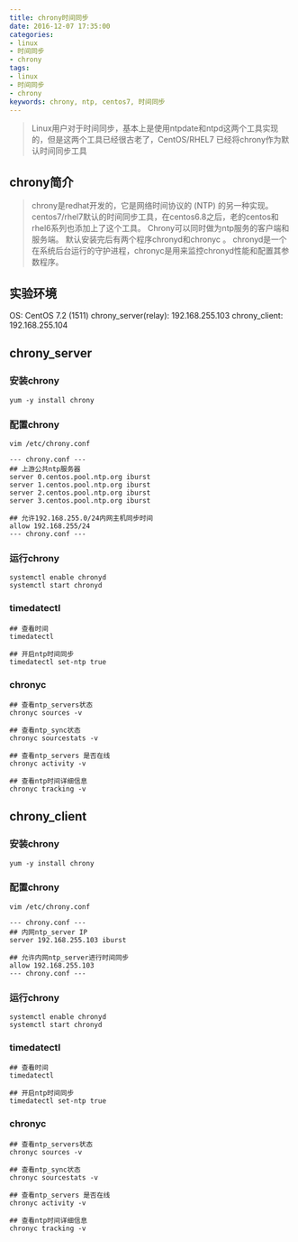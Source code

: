 ```yaml
---
title: chrony时间同步
date: 2016-12-07 17:35:00
categories:
- linux
- 时间同步
- chrony
tags:
- linux
- 时间同步
- chrony
keywords: chrony, ntp, centos7, 时间同步
---
```

> Linux用户对于时间同步，基本上是使用ntpdate和ntpd这两个工具实现的，但是这两个工具已经很古老了，CentOS/RHEL7 已经将chrony作为默认时间同步工具

<!-- more -->

## chrony简介

> chrony是redhat开发的，它是网络时间协议的 (NTP) 的另一种实现。
centos7/rhel7默认的时间同步工具，在centos6.8之后，老的centos和rhel6系列也添加上了这个工具。
Chrony可以同时做为ntp服务的客户端和服务端。
默认安装完后有两个程序chronyd和chronyc 。
chronyd是一个在系统后台运行的守护进程，chronyc是用来监控chronyd性能和配置其参数程序。

## 实验环境

OS:   CentOS 7.2 (1511)
chrony_server(relay):   192.168.255.103
chrony_client:          192.168.255.104

## chrony_server

### 安装chrony
<pre><code class="language-bash line-numbers">yum -y install chrony
</code></pre>

### 配置chrony
<pre><code class="language-bash line-numbers">vim /etc/chrony.conf

--- chrony.conf ---
## 上游公共ntp服务器
server 0.centos.pool.ntp.org iburst
server 1.centos.pool.ntp.org iburst
server 2.centos.pool.ntp.org iburst
server 3.centos.pool.ntp.org iburst

## 允许192.168.255.0/24内网主机同步时间
allow 192.168.255/24
--- chrony.conf ---
</code></pre>

### 运行chrony
<pre><code class="language-bash line-numbers">systemctl enable chronyd
systemctl start chronyd
</code></pre>

### timedatectl
<pre><code class="language-bash line-numbers">## 查看时间
timedatectl

## 开启ntp时间同步
timedatectl set-ntp true
</code></pre>

### chronyc
<pre><code class="language-bash line-numbers">## 查看ntp_servers状态
chronyc sources -v

## 查看ntp_sync状态
chronyc sourcestats -v

## 查看ntp_servers 是否在线
chronyc activity -v

## 查看ntp时间详细信息
chronyc tracking -v
</code></pre>

## chrony_client

### 安装chrony
<pre><code class="language-bash line-numbers">yum -y install chrony
</code></pre>

### 配置chrony
<pre><code class="language-bash line-numbers">vim /etc/chrony.conf 

--- chrony.conf ---
## 内网ntp_server IP
server 192.168.255.103 iburst

## 允许内网ntp_server进行时间同步
allow 192.168.255.103
--- chrony.conf ---
</code></pre>

### 运行chrony
<pre><code class="language-bash line-numbers">systemctl enable chronyd
systemctl start chronyd
</code></pre>

### timedatectl
<pre><code class="language-bash line-numbers">## 查看时间
timedatectl

## 开启ntp时间同步
timedatectl set-ntp true
</code></pre>

### chronyc
<pre><code class="language-bash line-numbers">## 查看ntp_servers状态
chronyc sources -v

## 查看ntp_sync状态
chronyc sourcestats -v

## 查看ntp_servers 是否在线
chronyc activity -v

## 查看ntp时间详细信息
chronyc tracking -v
</code></pre>
